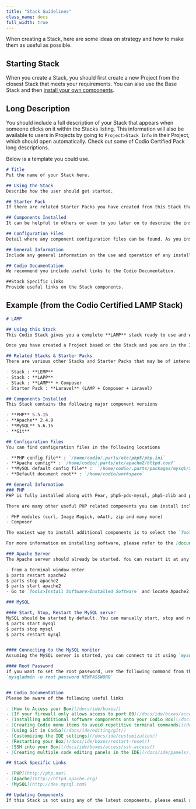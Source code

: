 ```yaml
---
title: "Stack Guidelines"
class_name: docs
full_width: true
---
```


When creating a Stack, here are some ideas on strategy and how to make them as useful as possible.

## Starting Stack
When you create a Stack, you should first create a new Project from the closest Stack that meets your requirements. You can also use the Base Stack and then [install your own components](/docs/ide/boxes/installsw/box-parts/).


## Long Description
You should include a full description of your Stack that appears when someone clicks on it within the Stacks listing. This information will also be available to users in Projects by going to `Project>Stack Info` in their Project, which should open automatically. Check out some of Codio Certified Pack long descriptions.

Below is a template you could use.

```markdown
# Title
Put the name of your Stack here.

## Using the Stack
Describe how the user should get started.

## Starter Pack
If there are related Starter Packs you have created from this Stack that include code files, detail them here.

## Components Installed
It can be helpful to others or even to you later on to describe the installed Components and versions.

## Configuration Files
Detail where any component configuration files can be found. As you install components from `Tools>Install Software` a log file of all this information will be opened.

## General Information
Include any general information on the use and operation of any installed components.

## Codio Documentation
We recommend you include useful links to the Codio Documentation.

##Stack Specific Links
Provide useful links on the Stack components.
```

## Example (from the Codio Certified LAMP Stack)

```markdown
# LAMP

## Using this Stack
This Codio Stack gives you a complete **LAMP** stack ready to use and with all services up and running. To use this Stack, press the `USE STACK` button at the top right of the page.

Once you have created a Project based on the Stack and you are in the IDE, you can find the information contained in this file by going to `Project>Stack Info` in your Project.

## Related Stacks & Starter Packs
There are various other Stacks and Starter Packs that may be of interest. Please search the listing for

- Stack : **LEMP**
- Stack : **LAPP**
- Stack : **LAMP** + Composer
- Starter Pack : **Laravel** (LAMP + Composer + Laravel)

## Components Installed
This Stack contains the following major component versions

- **PHP** 5.5.15
- **Apache** 2.4.9
- **MySQL** 5.6.15
- **Git**

## Configuration Files
You can find configuration files in the following locations

- **PHP config file** : `/home/codio/.parts/etc/php5/php.ini`
- **Apache config** : `/home/codio/.parts/etc/apache2/httpd.conf`
- **MySQL default config file** :  `/home/codio/.parts/packages/mysql/5.6.15/my-new.cnf`
- **Default document root** : `/home/codio/workspace`

## General Information
### PHP
PHP is fully installed along with Pear, php5-pdo-mysql, php5-zlib and php5-gd.

There are many other useful PHP related components you can install including

- PHP modules (curl, Image Magick, oAuth, zip and many more)
- Composer

The easiest way to install additional components is to select the `Tools->Install Software` option and then search for 'PHP'. You will see a full list of installable modules.

For more information on installing software, please refer to the [documentation](/docs/ide/boxes/installsw/box-parts/).

### Apache Server
The Apache server should already be started. You can restart it at any time in the following ways

- from a terminal window enter
$ parts restart apache2
$ parts stop apache2
$ parts start apache2
- Go to `Tools>Install Software>Installed Software` and locate Apache2, from where you can stop, start or restart the service.

### MySQL

#### Start, Stop, Restart the MySQL server
MySQL should be started by default. You can manually start, stop and restart the MySQL server with the from the `Tools->Install Software` menu or using the following terminal commands
$ parts start mysql
$ parts stop mysql
$ parts restart mysql


#### Connecting to the MySQL monitor
Assuming the MySQL server is started, you can connect to it using `mysql` from the terminal. Exit using `ctrl+c`.

#### Root Password
If you want to set the root password, use the following command from the terminal
`mysqladmin -u root password NEWPASSWORD`


## Codio Documentation
Please be aware of the following useful links

- [How to Access your Box](/docs/ide/boxes/)
- [If your firewall only allows access to port 80](/docs/ide/boxes/access/ext-access/)
- [Installing additional software components onto your Codio Box](/docs/ide/boxes/installsw/box-parts/)
- [Creating Codio menu items to avoid repetitive terminal commands](/docs/ide/boxes/runmenu/)
- [Using Git in Codio](/docs/ide/editing/git/)
- [Customizing the IDE settings](/docs/ide/customization/)
- [Restarting your Box](/docs/ide/boxes/restart-reset/)
- [SSH into your Box](/docs/ide/boxes/access/ssh-access/)
- [Creating multiple code editing panels in the IDE](/docs/ide/panels/)

## Stack Specific Links

- [PHP](http://php.net)
- [Apache](http://httpd.apache.org)
- [MySQL](http://dev.mysql.com)

## Updating Components
If this Stack is not using any of the latest components, please email support@codio.com and we will update it.
```
